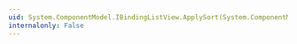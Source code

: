 ```yaml
---
uid: System.ComponentModel.IBindingListView.ApplySort(System.ComponentModel.ListSortDescriptionCollection)
internalonly: False
---
```

